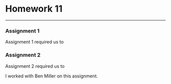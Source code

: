 # Homework 11
--------

### Assignment 1

Assignment 1 required us to 

### Assignment 2

Assignment 2 required us to 


I worked with Ben Miller on this assignment.
